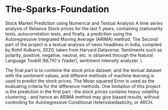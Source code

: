# The-Sparks-Foundation
Stock Market Prediction using Numerical and Textual Analysis
A time series analysis of Reliance Stock prices for the last 5 years, containing stationarity tests, autocorrelation tests, and finally, a prediction using the Autoregressive Integrated Moving Average (ARIMA) method. 
The Second part of the project is a textual analysis of news headlines in India, compiled by Rohit Kulkarni, 2020, taken from Harvard Dataverse. Sentiments such as polarity, positive, negative, neutral, etc. is obtained through the Natural Language Tooklit (NLTK)'s (Vader), sentiment intensity analyzer. \

The final part is to combine the stock price dataset, and the textual dataset with the sentiment values, and different methods of machine learning is used to predict the stock prices. The Mean squared Error is used as the evaluating criteria for the difference methods. 
One limitation of this project is the prediction in the first part : the stock prices contains heavy volatility clustering - and hence an ARIMA method may give biased results, without controlling for Autoregressive Conditional Heteroskedasticity, or ARCH. 
